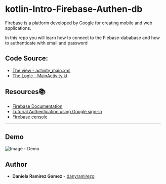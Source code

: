 # kotlin-Intro-Firebase-Authen-db

Firebase is a platform developed by Google for creating mobile and web applications.

In this repo you will learn how to connect to the Fiebase-dababase and how to authenticate with email and password

## Code Source:
* [The view - activity_main.xml](https://github.com/danyramirezg/kotlin-Intro-Firebase-Authen-db/blob/main/app/src/main/res/layout/activity_main.xml)
* [The Logic - MainActivity.kt](https://github.com/danyramirezg/kotlin-Intro-Firebase-Authen-db/blob/main/app/src/main/java/com/dany/introfirebase/MainActivity.kt)

## Resources:books:

* [Firebase Documentation](https://firebase.google.com/docs/auth/android/google-signin?utm_source=studio#kotlin+ktx_1)
* [Tutorial Authentication using Google sign-in](https://myric-september.medium.com/authenticate-using-google-sign-in-kotlin-firebase-4490f71d9e44)
* [Firebase console](https://console.firebase.google.com/u/0/)
---

## Demo

![Image - Demo](Demo-1.gif)

## Author
* **Daniela Ramirez Gomez** - [danyramirezg](https://github.com/danyramirezg)
